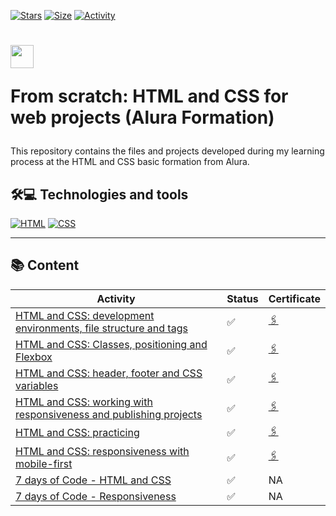 [![Stars](https://img.shields.io/github/stars/maluojuara/alura_html_css?color=ffff00&label=Stars&logo=Stars&style=?style=flat)](https://github.com/maluojuara/alura_html_css)
[![Size](https://img.shields.io/github/repo-size/maluojuara/alura_html_css?color=blue&label=Size&logo=Size&style=?style=flat)](https://github.com/maluojuara/alura_html_css)
[![Activity](https://img.shields.io/github/last-commit/maluojuara/alura_html_css?color=red&label=Last%20Commit&style=flat)](https://github.com/maluojuara/alura_html_css)


<h1>
    <a href="https://cursos.alura.com.br/formacao-html-css">
      <img align="center" width="37px" src="https://yt3.googleusercontent.com/W7GokEE6ydjZFa_Tpz6yvSsDlVPTe7d4yTsJqKXy1Gbhu1BGXCfKJ_I-_TzOq37m8R9S97kQ=s900-c-k-c0x00ffffff-no-rj"></a>
    
  <span> From scratch: HTML and CSS for web projects (Alura Formation) </span>
</h1>

This repository contains the files and projects developed during my learning process at the HTML and CSS basic formation from Alura.

## 🛠️💻  Technologies and tools

[![HTML](https://img.shields.io/badge/HTML5-E34F26?style=for-the-badge&logo=html5&logoColor=white)](https://www.w3schools.com/html/html_intro.asp)
[![CSS](https://img.shields.io/badge/CSS3-1572B6?style=for-the-badge&logo=css3&logoColor=white)](https://www.w3schools.com/css/default.asp)


***

## 📚  Content  

<div align="left">

| Activity                                                            | Status | Certificate                                          |
| ----------------------------------------------------------------- | ------- | --------------------------------------------------- | 
| [HTML and CSS: development environments, file structure and tags](https://github.com/maluojuara/alura_html_css_basic/tree/main/Course_1)   |✅      | [🖇️](https://cursos.alura.com.br/certificate/maluojuara/html-css-ambiente-arquivos-tags) |
| [HTML and CSS: Classes, positioning and Flexbox](https://github.com/maluojuara/alura_html_css_basic/tree/main/Course_2)                     |✅      | [🖇️](https://cursos.alura.com.br/user/maluojuara/course/html-css-classes-posicionamento-flexbox/certificate)  | 
| [HTML and CSS: header, footer and CSS variables](https://github.com/maluojuara/alura_html_css/tree/main/Course_3)                    |✅      | [🖇️](https://cursos.alura.com.br/certificate/maluojuara/html-css-cabecalho-footer-variaveis-css?lang=en)  | 
| [HTML and CSS: working with responsiveness and publishing projects](https://github.com/maluojuara/alura_html_css/tree/main/Course_4) |✅      | [🖇️](https://cursos.alura.com.br/certificate/maluojuara/html-css-responsividade-publicacao-projetos?lang=en)  | 
| [HTML and CSS: practicing](https://github.com/maluojuara/alura_html_css/tree/main/Course_5) |✅     | [🖇️](https://cursos.alura.com.br/certificate/maluojuara/html-css-praticando-html-css?lang=en)  | 
| [HTML and CSS: responsiveness with mobile-first](https://github.com/maluojuara/alura_books) |  ✅   | [🖇️](https://cursos.alura.com.br/certificate/maluojuara/html-css-responsividade-mobile-first?lang=en)  |
| [7 days of Code - HTML and CSS](https://github.com/maluojuara/OptimusTech) |  ✅   | NA  |
| [7 days of Code - Responsiveness](https://github.com/maluojuara/consultas) |  ✅   | NA  |


</div>
